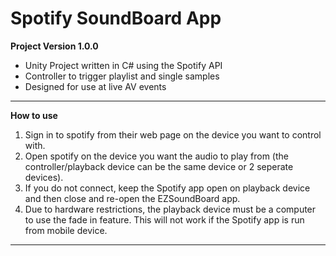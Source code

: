 # Spotify SoundBoard App

**Project Version 1.0.0** 

* Unity Project written in C# using the Spotify API 
* Controller to trigger playlist and single samples 
* Designed for use at live AV events

---

**How to use**

1. Sign in to spotify from their web page on the device you want to control with.
2. Open spotify on the device you want the audio to play from (the controller/playback device can be the same device or 2 seperate devices).
3. If you do not connect, keep the Spotify app open on playback device and then close and re-open the EZSoundBoard app.
4. Due to hardware restrictions, the playback device must be a computer to use the fade in feature. This will not work if the Spotify app is run from mobile device.

---


